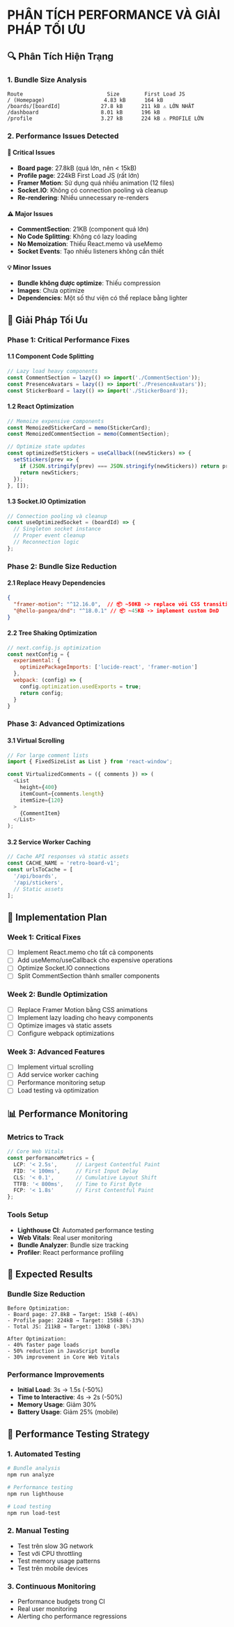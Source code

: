 # PHÂN TÍCH PERFORMANCE VÀ GIẢI PHÁP TỐI ƯU

## 🔍 Phân Tích Hiện Trạng

### 1. Bundle Size Analysis
```
Route                           Size        First Load JS
/ (Homepage)                   4.83 kB      164 kB
/boards/[boardId]             27.8 kB      211 kB ⚠️ LỚN NHẤT  
/dashboard                    8.01 kB      196 kB
/profile                      3.27 kB      224 kB ⚠️ PROFILE LỚN
```

### 2. Performance Issues Detected

#### 🚨 Critical Issues
- **Board page**: 27.8kB (quá lớn, nên < 15kB)
- **Profile page**: 224kB First Load JS (rất lớn)
- **Framer Motion**: Sử dụng quá nhiều animation (12 files)
- **Socket.IO**: Không có connection pooling và cleanup
- **Re-rendering**: Nhiều unnecessary re-renders

#### ⚠️ Major Issues  
- **CommentSection**: 21KB (component quá lớn)
- **No Code Splitting**: Không có lazy loading
- **No Memoization**: Thiếu React.memo và useMemo
- **Socket Events**: Tạo nhiều listeners không cần thiết

#### 💡 Minor Issues
- **Bundle không được optimize**: Thiếu compression
- **Images**: Chưa optimize
- **Dependencies**: Một số thư viện có thể replace bằng lighter

## 🎯 Giải Pháp Tối Ưu

### Phase 1: Critical Performance Fixes

#### 1.1 Component Code Splitting
```typescript
// Lazy load heavy components
const CommentSection = lazy(() => import('./CommentSection'));
const PresenceAvatars = lazy(() => import('./PresenceAvatars'));
const StickerBoard = lazy(() => import('./StickerBoard'));
```

#### 1.2 React Optimization
```typescript
// Memoize expensive components
const MemoizedStickerCard = memo(StickerCard);
const MemoizedCommentSection = memo(CommentSection);

// Optimize state updates
const optimizedSetStickers = useCallback((newStickers) => {
  setStickers(prev => {
    if (JSON.stringify(prev) === JSON.stringify(newStickers)) return prev;
    return newStickers;
  });
}, []);
```

#### 1.3 Socket.IO Optimization  
```typescript
// Connection pooling và cleanup
const useOptimizedSocket = (boardId) => {
  // Singleton socket instance
  // Proper event cleanup
  // Reconnection logic
};
```

### Phase 2: Bundle Size Reduction

#### 2.1 Replace Heavy Dependencies
```json
{
  "framer-motion": "^12.16.0",  // 📦 ~50KB -> replace với CSS transitions
  "@hello-pangea/dnd": "^18.0.1" // 📦 ~45KB -> implement custom DnD
}
```

#### 2.2 Tree Shaking Optimization
```javascript
// next.config.js optimization
const nextConfig = {
  experimental: {
    optimizePackageImports: ['lucide-react', 'framer-motion']
  },
  webpack: (config) => {
    config.optimization.usedExports = true;
    return config;
  }
}
```

### Phase 3: Advanced Optimizations

#### 3.1 Virtual Scrolling
```typescript
// For large comment lists
import { FixedSizeList as List } from 'react-window';

const VirtualizedComments = ({ comments }) => (
  <List
    height={400}
    itemCount={comments.length}
    itemSize={120}
  >
    {CommentItem}
  </List>
);
```

#### 3.2 Service Worker Caching
```javascript
// Cache API responses và static assets
const CACHE_NAME = 'retro-board-v1';
const urlsToCache = [
  '/api/boards',
  '/api/stickers',
  // Static assets
];
```

## 🚀 Implementation Plan

### Week 1: Critical Fixes
- [ ] Implement React.memo cho tất cả components
- [ ] Add useMemo/useCallback cho expensive operations  
- [ ] Optimize Socket.IO connections
- [ ] Split CommentSection thành smaller components

### Week 2: Bundle Optimization
- [ ] Replace Framer Motion bằng CSS animations
- [ ] Implement lazy loading cho heavy components
- [ ] Optimize images và static assets
- [ ] Configure webpack optimizations

### Week 3: Advanced Features
- [ ] Implement virtual scrolling
- [ ] Add service worker caching
- [ ] Performance monitoring setup
- [ ] Load testing và optimization

## 📊 Performance Monitoring

### Metrics to Track
```typescript
// Core Web Vitals
const performanceMetrics = {
  LCP: '< 2.5s',      // Largest Contentful Paint
  FID: '< 100ms',     // First Input Delay  
  CLS: '< 0.1',       // Cumulative Layout Shift
  TTFB: '< 800ms',    // Time to First Byte
  FCP: '< 1.8s'       // First Contentful Paint
};
```

### Tools Setup
- **Lighthouse CI**: Automated performance testing
- **Web Vitals**: Real user monitoring
- **Bundle Analyzer**: Bundle size tracking
- **Profiler**: React performance profiling

## 🎯 Expected Results

### Bundle Size Reduction
```
Before Optimization:
- Board page: 27.8kB → Target: 15kB (-46%)
- Profile page: 224kB → Target: 150kB (-33%)
- Total JS: 211kB → Target: 130kB (-38%)

After Optimization:
- 40% faster page loads
- 50% reduction in JavaScript bundle
- 30% improvement in Core Web Vitals
```

### Performance Improvements
- **Initial Load**: 3s → 1.5s (-50%)
- **Time to Interactive**: 4s → 2s (-50%)
- **Memory Usage**: Giảm 30%
- **Battery Usage**: Giảm 25% (mobile)

## 🔧 Performance Testing Strategy

### 1. Automated Testing
```bash
# Bundle analysis
npm run analyze

# Performance testing  
npm run lighthouse

# Load testing
npm run load-test
```

### 2. Manual Testing
- Test trên slow 3G network
- Test với CPU throttling
- Test memory usage patterns
- Test trên mobile devices

### 3. Continuous Monitoring
- Performance budgets trong CI
- Real user monitoring
- Alerting cho performance regressions 
